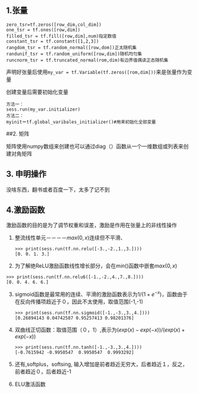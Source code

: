 ## 1.张量

```
zero_tsr=tf.zeros([row_dim,col_dim])
one_tsr = tf.ones([row,dim])
filled_tsr = tf.fill([row,dim],num)指定数值
constant_tsr = tf.constant([1,2,3])
rangdom_tsr = tf.random_normal([row,dom])正太随机集
randunif_tsr = tf.random_uniform([row,dim])随机均匀集
runcnorm_tsr = tf.truncated_normal(rom,dim)有边界值偶读正态随机集
```

声明好张量后使用`my_var = tf.Variable(tf.zeros([rom,dim]))`来是张量作为变量

创建变量后需要初始化变量

```
方法一：
sess.run(my_var.initializer)
方法二：
myinit＝tf.global_varibales_initializer()#用来初始化全部变量
```

##2. 矩阵

矩阵使用numpy数组来创建也可以通过diag（）函数从一个一维数组或列表来创建对角矩阵

## 3. 申明操作

没啥东西，翻书或者百度一下，太多了记不到

## 4.激励函数

激励函数的目的是为了调节权重和误差，激励是作用在张量上的非线性操作

1. 整流线性单元－－－－$max(0,x)$连续但不平滑、

   ```
   >>> print(sess.run(tf.nn.relu([-3.,-2.,1.,3.])))
   [0. 0. 1. 3.]
   ```

   

2. 为了解绝ReLU激励函数线性增长部分，会在$min()$函数中嵌套$max(0,x)$

```
>>> print(sess.run(tf.nn.relu6([-1.,-2.,4.,7.,8.])))
[0. 0. 4. 6. 6.]

```

3. sigmoid函数是最常用的连续、平滑的激励函数表示为$1/(1+e^{-x})$，函数由于在反向传播项趋近于０，因此不太使用，取值范围(-1,-1)

   ```
   >>> print(sess.run(tf.nn.sigmoid([-1.,-3.,3.,4.])))
   [0.26894143 0.04742587 0.95257413 0.98201376]
   
   ```

   

4. 双曲线正切函数：取值范围（０，1）,表示为$(exp(x)-exp(-x))/(exp(x)+exp(-x))$

   ```
   >>> print(sess.run(tf.nn.tanh([-1.,-3.,3.,4.])))
   [-0.7615942 -0.9950547  0.9950547  0.9993292]
   
   ```

   

   

5. 还有,softplus，softsing, 输入增加是前者趋近无穷大，后者趋近１，反之，前者趋近０，后者趋近-1

6. ELU激活函数

